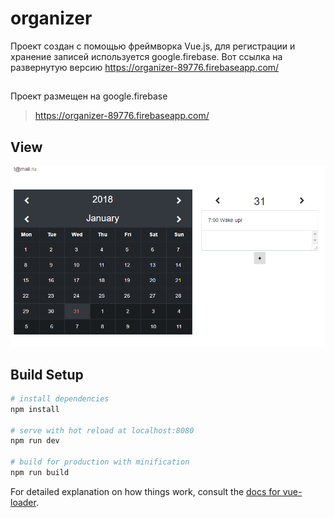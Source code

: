 # organizer

Проект создан с помощью фреймворка Vue.js, для регистрации и хранение записей используется google.firebase. Вот ссылка на развернутую версию https://organizer-89776.firebaseapp.com/

##
Проект размещен на google.firebase 
> https://organizer-89776.firebaseapp.com/

## View

![Screenshot](Organizer.png)

## Build Setup

``` bash
# install dependencies
npm install

# serve with hot reload at localhost:8080
npm run dev

# build for production with minification
npm run build
```

For detailed explanation on how things work, consult the [docs for vue-loader](http://vuejs.github.io/vue-loader).
